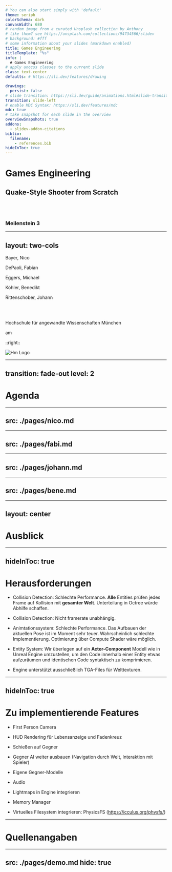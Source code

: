 ```yaml
---
# You can also start simply with 'default'
theme: seriph
colorSchema: dark
canvasWidth: 680
# random image from a curated Unsplash collection by Anthony
# like them? see https://unsplash.com/collections/94734566/slidev
# background: #fff
# some information about your slides (markdown enabled)
title: Games Engineering
titleTemplate: "%s"
info: |
  # Games Engineering
# apply unocss classes to the current slide
class: text-center
defaults: # https://sli.dev/features/drawing

drawings:
  persist: false
# slide transition: https://sli.dev/guide/animations.html#slide-transitions
transition: slide-left
# enable MDC Syntax: https://sli.dev/features/mdc
mdc: true
# take snapshot for each slide in the overview
overviewSnapshots: true
addons:
  - slidev-addon-citations
biblio:
  filename:
    - references.bib
hideInToc: true
---
```


# Games Engineering
## Quake-Style Shooter from Scratch

<br/>
<br/>

### Meilenstein 3

<!--
The last comment block of each slide will be treated as slide notes. It will be visible and editable in Presenter Mode along with the slide. [Read more in the docs](https://sli.dev/guide/syntax.html#notes)
-->
---
layout: two-cols
---

Bayer, Nico

DePaoli, Fabian

Eggers, Michael

Köhler, Benedikt

Rittenschober, Johann

<br/>
<br/>

Hochschule für angewandte Wissenschaften München

<span>am <Today/></span>

::right::


<div class="flex justify-end">
<div class="w-30">

![Hm Logo](/img/hm-logo.png)

</div>
</div>

---
transition: fade-out
level: 2
---

# Agenda

<Toc maxDepth="1"/>

---
src: ./pages/nico.md
---

---
src: ./pages/fabi.md
---

---
src: ./pages/johann.md
---

---
src: ./pages/bene.md
---

---
layout: center
---

# Ausblick

---
hideInToc: true
---

# Herausforderungen

- Collision Detection: Schlechte Performance. **Alle** Entities prüfen jedes Frame auf Kollision mit
**gesamter Welt**. Unterteilung in Octree würde Abhilfe schaffen.

- Collision Detection: Nicht framerate unabhängig.

- Animtationssystem: Schlechte Performance. Das Aufbauen der aktuellen Pose ist im Moment sehr teuer.
Wahrscheinlich schlechte Implementierung. Optimierung über Compute Shader wäre möglich.

- Entity System: Wir überlegen auf ein **Actor-Component** Modell wie in Unreal Engine umzustellen,
um den Code innerhalb einer Entity etwas aufzuräumen und identischen Code syntaktisch zu komprimieren.

- Engine unterstützt ausschließlich TGA-Files für Welttexturen.

---
hideInToc: true
---

# Zu implementierende Features

- First Person Camera

- HUD Rendering für Lebensanzeige und Fadenkreuz

- Schießen auf Gegner

- Gegner AI weiter ausbauen (Navigation durch Welt, Interaktion mit Spieler)

- Eigene Gegner-Modelle

- Audio

- Lightmaps in Engine integrieren

- Memory Manager

- Virtuelles Filesystem integrieren: PhysicsFS (https://icculus.org/physfs/)


---

# Quellenangaben

<BiblioList />

---
src: ./pages/demo.md
hide: true
---
